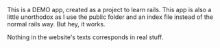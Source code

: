 This is a DEMO app, created as a project to learn rails. This app 
is also a little unorthodox as I use the public folder and an index
file instead of the normal rails way. But hey, it works.

Nothing in the website's texts corresponds in real stuff.